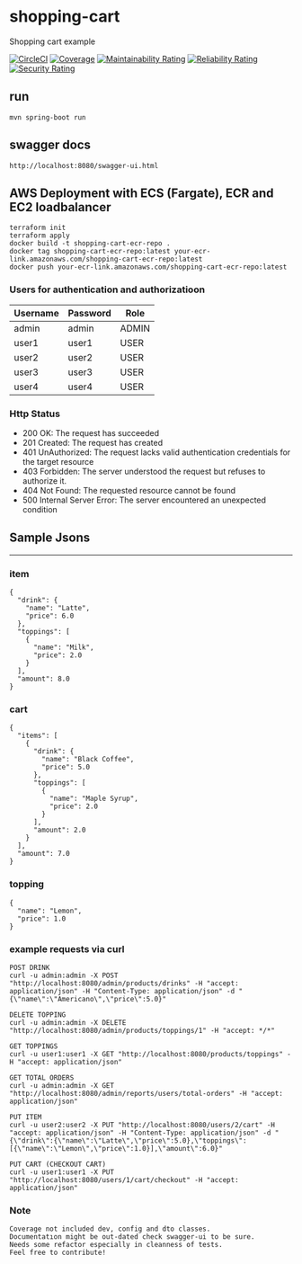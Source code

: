 # shopping-cart
Shopping cart example

[![CircleCI](https://circleci.com/gh/yigithanbalci/shopping-cart.svg?style=svg)](https://circleci.com/gh/yigithanbalci/shopping-cart)
[![Coverage](https://sonarcloud.io/api/project_badges/measure?project=shopping-cart&metric=coverage)](https://sonarcloud.io/dashboard?id=shopping-cart)
[![Maintainability Rating](https://sonarcloud.io/api/project_badges/measure?project=shopping-cart&metric=sqale_rating)](https://sonarcloud.io/dashboard?id=shopping-cart)
[![Reliability Rating](https://sonarcloud.io/api/project_badges/measure?project=shopping-cart&metric=reliability_rating)](https://sonarcloud.io/dashboard?id=shopping-cart)
[![Security Rating](https://sonarcloud.io/api/project_badges/measure?project=shopping-cart&metric=security_rating)](https://sonarcloud.io/dashboard?id=shopping-cart)


## run
```
mvn spring-boot run
```
## swagger docs
```
http://localhost:8080/swagger-ui.html
```

## AWS Deployment with ECS (Fargate), ECR and EC2 loadbalancer
```
terraform init
terraform apply
docker build -t shopping-cart-ecr-repo .
docker tag shopping-cart-ecr-repo:latest your-ecr-link.amazonaws.com/shopping-cart-ecr-repo:latest
docker push your-ecr-link.amazonaws.com/shopping-cart-ecr-repo:latest
```

### Users for authentication and authorizatioon

| Username | Password | Role |
| -----------| ------ | ------ |
| admin | admin| ADMIN | 
| user1 | user1 | USER | 
| user2 | user2 | USER | 
| user3 | user3 | USER | 
| user4 | user4 | USER | 

### Http Status
- 200 OK: The request has succeeded
- 201 Created: The request has created
- 401 UnAuthorized: The request lacks valid authentication credentials for the target resource 
- 403 Forbidden: The server understood the request but refuses to authorize it. 
- 404 Not Found: The requested resource cannot be found
- 500 Internal Server Error: The server encountered an unexpected condition 


## Sample Jsons
___

### item
```
{
  "drink": {
    "name": "Latte",
    "price": 6.0
  },
  "toppings": [
    {
      "name": "Milk",
      "price": 2.0
    }
  ],
  "amount": 8.0
}
```
### cart
```
{
  "items": [
    {
      "drink": {
        "name": "Black Coffee",
        "price": 5.0
      },
      "toppings": [
        {
          "name": "Maple Syrup",
          "price": 2.0
        }
      ],
      "amount": 2.0
    }
  ],
  "amount": 7.0
}
```
### topping
```
{
  "name": "Lemon",
  "price": 1.0
}
```

### example requests via curl

```
POST DRINK
curl -u admin:admin -X POST "http://localhost:8080/admin/products/drinks" -H "accept: application/json" -H "Content-Type: application/json" -d "{\"name\":\"Americano\",\"price\":5.0}"

DELETE TOPPING
curl -u admin:admin -X DELETE "http://localhost:8080/admin/products/toppings/1" -H "accept: */*"

GET TOPPINGS
curl -u user1:user1 -X GET "http://localhost:8080/products/toppings" -H "accept: application/json"

GET TOTAL ORDERS
curl -u admin:admin -X GET "http://localhost:8080/admin/reports/users/total-orders" -H "accept: application/json"

PUT ITEM
curl -u user2:user2 -X PUT "http://localhost:8080/users/2/cart" -H "accept: application/json" -H "Content-Type: application/json" -d "{\"drink\":{\"name\":\"Latte\",\"price\":5.0},\"toppings\":[{\"name\":\"Lemon\",\"price\":1.0}],\"amount\":6.0}"

PUT CART (CHECKOUT CART)
curl -u user1:user1 -X PUT "http://localhost:8080/users/1/cart/checkout" -H "accept: application/json"

```

### Note
```
Coverage not included dev, config and dto classes.
Documentatıon might be out-dated check swagger-ui to be sure.
Needs some refactor especially in cleanness of tests.
Feel free to contribute!

```
